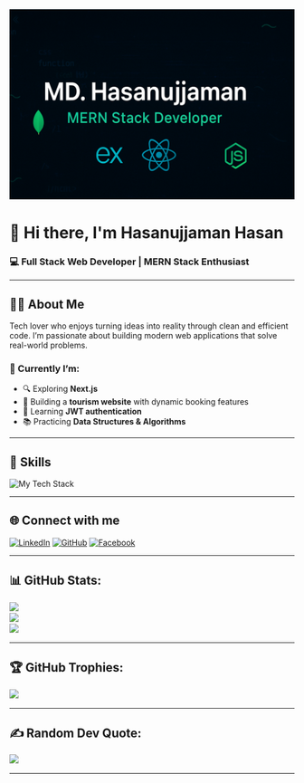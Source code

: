 

<img src="https://github.com/hasan6t7/hasan6t7/blob/main/gBanner.png" alt="Header" height="50%" />



# 👋 Hi there, I'm Hasanujjaman Hasan  
### 💻 Full Stack Web Developer | MERN Stack Enthusiast

---

## 🧑‍💻 About Me

Tech lover who enjoys turning ideas into reality through clean and efficient code. I’m passionate about building modern web applications that solve real-world problems.

### 🔭 Currently I’m:
- 🔍 Exploring **Next.js**
- 🧳 Building a **tourism website** with dynamic booking features
- 🔐 Learning **JWT authentication**
- 📚 Practicing **Data Structures & Algorithms**

---

## 🚀 Skills

<p align="left">
  <img src="https://camo.githubusercontent.com/1eff0011bba9911dcfa1483a6d02a7a9fa5778460633e1ac0c346bc7c69d2b98/68747470733a2f2f736b696c6c69636f6e732e6465762f69636f6e733f693d68746d6c2c6373732c6a732c72656163742c7461696c77696e642c6e6f64656a732c657870726573732c6d6f6e676f64622c66697265626173652c676974" alt="My Tech Stack" data-canonical-src="https://skillicons.dev/icons?i=html,css,js,react,tailwind,nodejs,express,mongodb,firebase,git" />
</p>


---

## 🌐 Connect with me

[![LinkedIn](https://img.shields.io/badge/LinkedIn-blue?style=flat&logo=linkedin&logoColor=white)](https://www.linkedin.com/in/md-hasanujjaman-in/)
[![GitHub](https://img.shields.io/badge/GitHub-000?style=flat&logo=github&logoColor=white)](https://github.com/yourusername)
[![Facebook](https://img.shields.io/badge/Facebook-1877F2?style=flat&logo=facebook&logoColor=white)](https://facebook.com/yourprofile)






---
## 📊 GitHub Stats:
![](https://github-readme-stats.vercel.app/api?username=hasan6t7&theme=radical&hide_border=false&include_all_commits=true&count_private=true)  
![](https://github-readme-streak-stats.herokuapp.com/?user=hasan6t7&theme=radical&hide_border=false)  
![](https://github-readme-stats.vercel.app/api/top-langs/?username=hasan6t7&theme=radical&hide_border=false&layout=compact)

---

## 🏆 GitHub Trophies:
![](https://github-profile-trophy.vercel.app/?username=hasan6t7&theme=radical&no-frame=false&no-bg=false&margin-w=4)

---

## ✍️ Random Dev Quote:
![](https://quotes-github-readme.vercel.app/api?type=horizontal&theme=radical)

---



